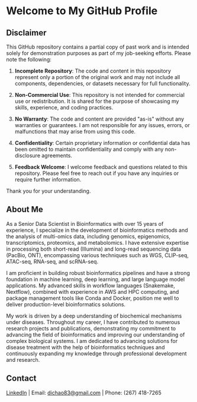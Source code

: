 # Welcome to My GitHub Profile

## Disclaimer

This GitHub repository contains a partial copy of past work and is intended solely for demonstration purposes as part of my job-seeking efforts. Please note the following:

1. **Incomplete Repository**: The code and content in this repository represent only a portion of the original work and may not include all components, dependencies, or datasets necessary for full functionality.

2. **Non-Commercial Use**: This repository is not intended for commercial use or redistribution. It is shared for the purpose of showcasing my skills, experience, and coding practices.

3. **No Warranty**: The code and content are provided "as-is" without any warranties or guarantees. I am not responsible for any issues, errors, or malfunctions that may arise from using this code.

4. **Confidentiality**: Certain proprietary information or confidential data has been omitted to maintain confidentiality and comply with any non-disclosure agreements.

5. **Feedback Welcome**: I welcome feedback and questions related to this repository. Please feel free to reach out if you have any inquiries or require further information.

Thank you for your understanding.

## About Me

As a Senior Data Scientist in Bioinformatics with over 15 years of experience, I specialize in the development of bioinformatics methods and the analysis of multi-omics data, including genomics, epigenomics, transcriptomics, proteomics, and metabolomics. I have extensive expertise in processing both short-read (Illumina) and long-read sequencing data (PacBio, ONT), encompassing various techniques such as WGS, CLIP-seq, ATAC-seq, RNA-seq, and scRNA-seq.

I am proficient in building robust bioinformatics pipelines and have a strong foundation in machine learning, deep learning, and large language model applications. My advanced skills in workflow languages (Snakemake, Nextflow), combined with experience in AWS and HPC computing, and package management tools like Conda and Docker, position me well to deliver production-level bioinformatics solutions.

My work is driven by a deep understanding of biochemical mechanisms under diseases. Throughout my career, I have contributed to numerous research projects and publications, demonstrating my commitment to advancing the field of bioinformatics and improving our understanding of complex biological systems. I am dedicated to advancing solutions for disease treatment with the help of bioinformatics techniques and continuously expanding my knowledge through professional development and research.

## Contact

[LinkedIn](www.linkedin.com/in/chao-di) | Email: dichao83@gmail.com | Phone: (267) 418-7265
